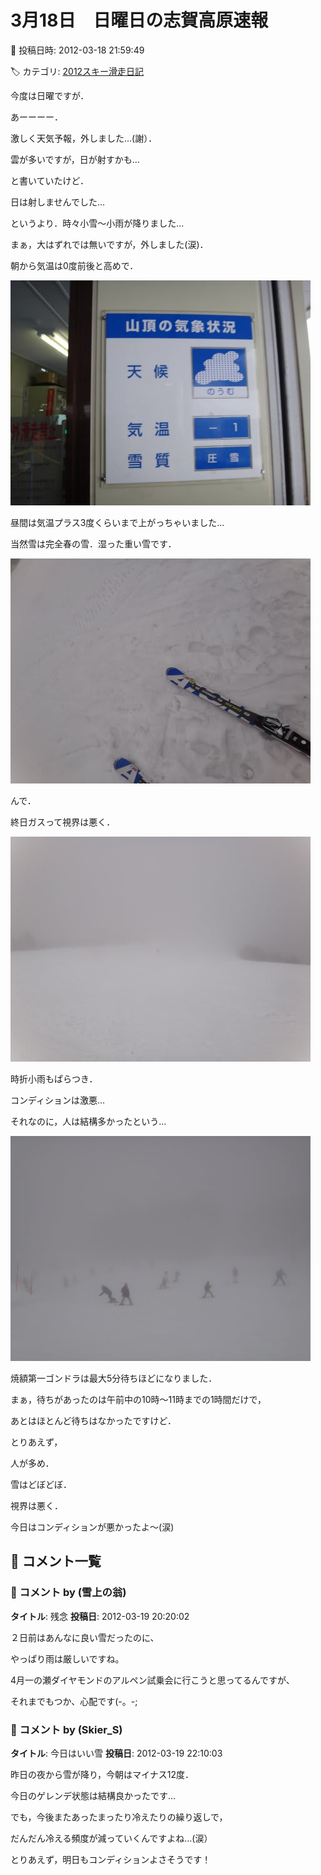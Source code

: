 # 3月18日　日曜日の志賀高原速報

📅 投稿日時: 2012-03-18 21:59:49

🏷️ カテゴリ: [2012スキー滑走日記](cca3a0e9524e0203150f790b1fc3c71ad.md)

今度は日曜ですが．





あーーーー．


激しく天気予報，外しました…(謝）．


雲が多いですが，日が射すかも…


と書いていたけど．


日は射しませんでした…


というより．時々小雪～小雨が降りました…


まぁ，大はずれでは無いですが，外しました(涙)．





朝から気温は0度前後と高めで．




![fed60cab7cac905bb4744110ca620a82.jpg](images/fed60cab7cac905bb4744110ca620a82.jpg)




昼間は気温プラス3度くらいまで上がっちゃいました…





当然雪は完全春の雪．湿った重い雪です．




![edfb2b47d7ba6771e43d17b9c1367cc1.jpg](images/edfb2b47d7ba6771e43d17b9c1367cc1.jpg)







んで．


終日ガスって視界は悪く．




![6ad815011c67861ffc2afbd66652006b.jpg](images/6ad815011c67861ffc2afbd66652006b.jpg)




時折小雨もぱらつき．


コンディションは激悪…





それなのに，人は結構多かったという…




![54ae7118d097947b14c31f83b5ad7c5e.jpg](images/54ae7118d097947b14c31f83b5ad7c5e.jpg)




焼額第一ゴンドラは最大5分待ちほどになりました．


まぁ，待ちがあったのは午前中の10時～11時までの1時間だけで，


あとはほとんど待ちはなかったですけど．





とりあえず，


人が多め．


雪はどぼどぼ．


視界は悪く．





今日はコンディションが悪かったよ～(涙)

## 💬 コメント一覧

### 💬 コメント by (雪上の翁)
**タイトル**: 残念
**投稿日**: 2012-03-19 20:20:02

２日前はあんなに良い雪だったのに、

やっぱり雨は厳しいですね。

4月一の瀬ダイヤモンドのアルペン試乗会に行こうと思ってるんですが、

それまでもつか、心配です(-。-;

### 💬 コメント by (Skier_S)
**タイトル**: 今日はいい雪
**投稿日**: 2012-03-19 22:10:03

昨日の夜から雪が降り，今朝はマイナス12度．

今日のゲレンデ状態は結構良かったです…



でも，今後またあったまったり冷えたりの繰り返しで，

だんだん冷える頻度が減っていくんですよね…(涙）

とりあえず，明日もコンディションよさそうです！

